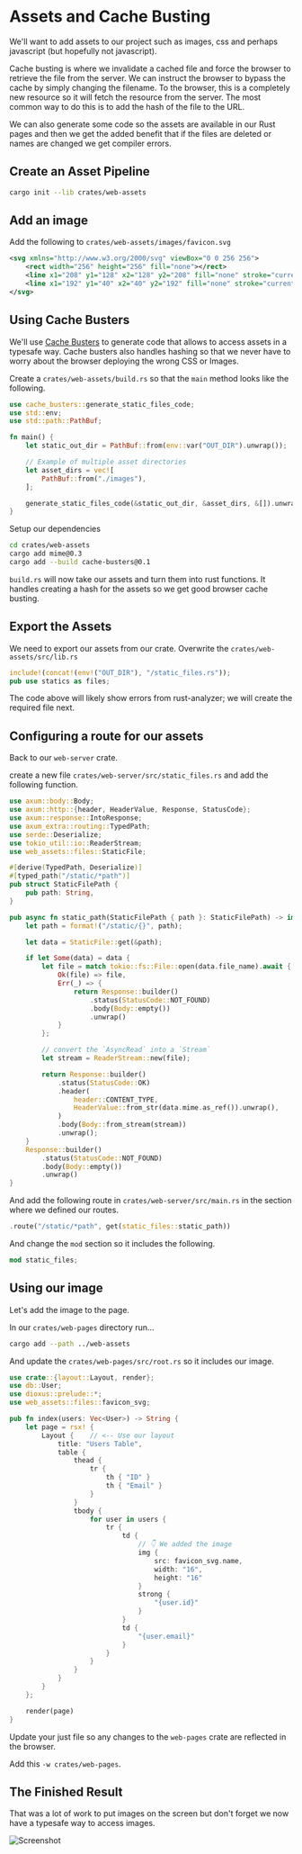 # Assets and Cache Busting

We'll want to add assets to our project such as images, css and perhaps javascript (but hopefully not javascript).

Cache busting is where we invalidate a cached file and force the browser to retrieve the file from the server. We can instruct the browser to bypass the cache by simply changing the filename. To the browser, this is a completely new resource so it will fetch the resource from the server. The most common way to do this is to add the hash of the file to the URL.

We can also generate some code so the assets are available in our Rust pages and then we get the added benefit that if the files are deleted or names are changed we get compiler errors.

## Create an Asset Pipeline

```sh
cargo init --lib crates/web-assets
```

## Add an image

Add the following to `crates/web-assets/images/favicon.svg`

```svg
<svg xmlns="http://www.w3.org/2000/svg" viewBox="0 0 256 256">
    <rect width="256" height="256" fill="none"></rect>
    <line x1="208" y1="128" x2="128" y2="208" fill="none" stroke="currentColor" stroke-linecap="round" stroke-linejoin="round" stroke-width="32"></line>
    <line x1="192" y1="40" x2="40" y2="192" fill="none" stroke="currentColor" stroke-linecap="round" stroke-linejoin="round" stroke-width="32"></line>
</svg>
```

## Using Cache Busters

We'll use [Cache Busters](https://github.com/bionic-gpt/cache-busters) to generate code that allows to access assets in a typesafe way. Cache busters also handles hashing so that we never have to worry about the browser deploying the wrong CSS or Images.


Create a  `crates/web-assets/build.rs` so that the `main` method looks like the following.

```rust
use cache_busters::generate_static_files_code;
use std::env;
use std::path::PathBuf;

fn main() {
    let static_out_dir = PathBuf::from(env::var("OUT_DIR").unwrap());

    // Example of multiple asset directories
    let asset_dirs = vec![
        PathBuf::from("./images"),
    ];

    generate_static_files_code(&static_out_dir, &asset_dirs, &[]).unwrap();
}
```

Setup our dependencies

```sh
cd crates/web-assets
cargo add mime@0.3
cargo add --build cache-busters@0.1
```

`build.rs` will now take our assets and turn them into rust functions. It handles creating a hash for the assets so we get good browser cache busting.

## Export the Assets

We need to export our assets from our crate. Overwrite the `crates/web-assets/src/lib.rs`

```rust
include!(concat!(env!("OUT_DIR"), "/static_files.rs"));
pub use statics as files;
```

The code above will likely show errors from rust-analyzer; we will create the required file next.

## Configuring a route for our assets

Back to our `web-server` crate.

create a new file `crates/web-server/src/static_files.rs` and add the following function.

```rust
use axum::body::Body;
use axum::http::{header, HeaderValue, Response, StatusCode};
use axum::response::IntoResponse;
use axum_extra::routing::TypedPath;
use serde::Deserialize;
use tokio_util::io::ReaderStream;
use web_assets::files::StaticFile;

#[derive(TypedPath, Deserialize)]
#[typed_path("/static/*path")]
pub struct StaticFilePath {
    pub path: String,
}

pub async fn static_path(StaticFilePath { path }: StaticFilePath) -> impl IntoResponse {
    let path = format!("/static/{}", path);

    let data = StaticFile::get(&path);

    if let Some(data) = data {
        let file = match tokio::fs::File::open(data.file_name).await {
            Ok(file) => file,
            Err(_) => {
                return Response::builder()
                    .status(StatusCode::NOT_FOUND)
                    .body(Body::empty())
                    .unwrap()
            }
        };

        // convert the `AsyncRead` into a `Stream`
        let stream = ReaderStream::new(file);

        return Response::builder()
            .status(StatusCode::OK)
            .header(
                header::CONTENT_TYPE,
                HeaderValue::from_str(data.mime.as_ref()).unwrap(),
            )
            .body(Body::from_stream(stream))
            .unwrap();
    }
    Response::builder()
        .status(StatusCode::NOT_FOUND)
        .body(Body::empty())
        .unwrap()
}
```

And add the following route in `crates/web-server/src/main.rs` in the section where we defined our routes.

```rust
.route("/static/*path", get(static_files::static_path))
```

And change the `mod` section so it includes the following.

```rust
mod static_files;
```

## Using our image

Let's add the image to the page.

In our `crates/web-pages` directory run...

```sh
cargo add --path ../web-assets
```

And update the `crates/web-pages/src/root.rs` so it includes our image.

```rust
use crate::{layout::Layout, render};
use db::User;
use dioxus::prelude::*;
use web_assets::files::favicon_svg;

pub fn index(users: Vec<User>) -> String {
    let page = rsx! {
        Layout {    // <-- Use our layout
            title: "Users Table",
            table {
                thead {
                    tr {
                        th { "ID" }
                        th { "Email" }
                    }
                }
                tbody {
                    for user in users {
                        tr {
                            td {
                                // 👇 We added the image
                                img {
                                    src: favicon_svg.name,
                                    width: "16",
                                    height: "16"
                                }
                                strong {
                                    "{user.id}"
                                }
                            }
                            td {
                                "{user.email}"
                            }
                        }
                    }
                }
            }
        }
    };

    render(page)
}
```

Update your just file so any changes to the `web-pages` crate are reflected in the browser.

Add this `-w crates/web-pages`.

## The Finished Result

That was a lot of work to put images on the screen but don't forget we now have a typesafe way to access images. 

![Screenshot](./screenshot-with-images.png)
